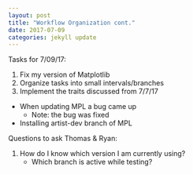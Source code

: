 ```yaml
---
layout: post
title: "Workflow Organization cont."
date: 2017-07-09
categories: jekyll update
---
```


Tasks for 7/09/17:
1. Fix my version of Matplotlib
2. Organize tasks into small intervals/branches
3. Implement the traits discussed from 7/7/17

* When updating MPL a bug came up
    * Note: the bug was fixed
* Installing artist-dev branch of MPL

Questions to ask Thomas & Ryan:
1. How do I know which version I am currently using?
    * Which branch is active while testing?
